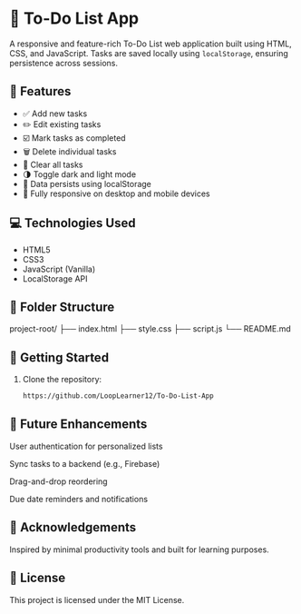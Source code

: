 # 📝 To-Do List App

A responsive and feature-rich To-Do List web application built using HTML, CSS, and JavaScript. Tasks are saved locally using `localStorage`, ensuring persistence across sessions.

## 🔧 Features

- ✅ Add new tasks
- ✏️ Edit existing tasks
- ☑️ Mark tasks as completed
- 🗑️ Delete individual tasks
- 🚮 Clear all tasks
- 🌗 Toggle dark and light mode
- 💾 Data persists using localStorage
- 📱 Fully responsive on desktop and mobile devices

## 💻 Technologies Used

- HTML5
- CSS3
- JavaScript (Vanilla)
- LocalStorage API

## 📂 Folder Structure
project-root/
├── index.html
├── style.css
├── script.js
└── README.md

## 🚀 Getting Started

1. Clone the repository:
   ```bash
   https://github.com/LoopLearner12/To-Do-List-App

## 📌 Future Enhancements
User authentication for personalized lists

Sync tasks to a backend (e.g., Firebase)

Drag-and-drop reordering

Due date reminders and notifications

## 🙌 Acknowledgements
Inspired by minimal productivity tools and built for learning purposes.

## 📄 License
This project is licensed under the MIT License.


